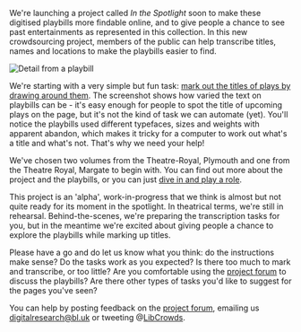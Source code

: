 We're launching a project called *In the Spotlight* 
soon to make these digitised playbills more findable 
online, and to give people a chance to see past 
entertainments as represented in this collection. 
In this new crowdsourcing project, members of the public 
can help transcribe titles, names and locations to make 
the playbills easier to find.

![Detail from a playbill](https://user-images.githubusercontent.com/380763/30120798-ceeaf9fe-9321-11e7-8008-1623b0578326.png "Detail from a playbill")

We're starting with a very simple but fun task: 
[mark out the titles of plays by drawing around them](https://www.libcrowds.com/collection/playbills/contribute/). 
The screenshot shows how varied the text on playbills can be - 
it's easy enough for people 
to spot the title of upcoming plays on the page, 
but it's not the kind of task we can automate (yet). 
You'll notice the playbills used different typefaces, 
sizes and weights with apparent abandon, which makes 
it tricky for a computer to work out what's a title 
and what's not. That's why we need your help! 

We've chosen two volumes from the Theatre-Royal, Plymouth 
and one from the Theatre Royal, Margate to begin with. 
You can find out more about the project and the playbills, 
or you can just [dive in and play a role](https://playbills.libcrowds.com).

This project is an 'alpha', work-in-progress that we 
think is almost but not quite ready for its moment 
in the spotlight. In theatrical terms, we're still 
in rehearsal. Behind-the-scenes, we're preparing the 
transcription tasks for you, but in the meantime we're 
excited about giving people a chance to explore the 
playbills while marking up titles.

Please have a go and do let us know what you think: do the instructions 
make sense? Do the tasks work as you expected? Is there too much to mark 
and transcribe, or too little? Are you comfortable using the 
[project forum](https://community.libcrowds.com/in-the-spotlight) 
to discuss the playbills? Are there other types of tasks you'd like 
to suggest for the pages you've seen? 

You can help by posting feedback on the
[project forum](https://community.libcrowds.com/in-the-spotlight), emailing us
[digitalresearch@bl.uk](mailto:digitalresearch@bl.uk) or tweeting @[LibCrowds](http://twitter.com/libcrowds).
